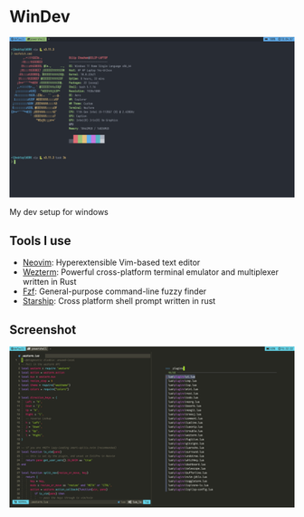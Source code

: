 # WinDev
![wezterm](https://github.com/TechnicalDC/WinDev/blob/main/images/2023-10-23_18-04.png)

My dev setup for windows

## Tools I use

- [Neovim](https://neovim.io/): Hyperextensible Vim-based text editor
- [Wezterm](https://wezfurlong.org/wezterm/index.html): Powerful cross-platform terminal emulator and multiplexer written in Rust
- [Fzf](https://github.com/junegunn/fzf): General-purpose command-line fuzzy finder
- [Starship](https://starship.rs/): Cross platform shell prompt written in rust

## Screenshot
![wezterm](https://github.com/TechnicalDC/WinDev/blob/main/images/2024-04-09_16-32.png)
